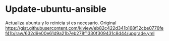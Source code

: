 # Update-ubuntu-ansible
Actualiza ubuntu y lo reinicia si es necesario. Original https://gist.githubusercontent.com/kiview/eb82c422d341b168f12cbe0776fef41b/raw/632d9e00e61d9a21b7eb278f1330f309431c8d44/upgrade.yml


